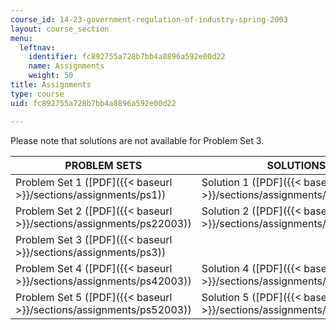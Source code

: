 ```yaml
---
course_id: 14-23-government-regulation-of-industry-spring-2003
layout: course_section
menu:
  leftnav:
    identifier: fc892755a728b7bb4a8896a592e00d22
    name: Assignments
    weight: 50
title: Assignments
type: course
uid: fc892755a728b7bb4a8896a592e00d22

---
```


Please note that solutions are not available for Problem Set 3.

| PROBLEM SETS | SOLUTIONS |
| --- | --- |
| Problem Set 1 ([PDF]({{< baseurl >}}/sections/assignments/ps1)) | Solution 1 ([PDF]({{< baseurl >}}/sections/assignments/ps1sol2003)) |
| Problem Set 2 ([PDF]({{< baseurl >}}/sections/assignments/ps22003)) | Solution 2 ([PDF]({{< baseurl >}}/sections/assignments/ps2sol2003)) |
| Problem Set 3 ([PDF]({{< baseurl >}}/sections/assignments/ps3)) | &nbsp; |
| Problem Set 4 ([PDF]({{< baseurl >}}/sections/assignments/ps42003)) | Solution 4 ([PDF]({{< baseurl >}}/sections/assignments/ps4sol2003)) |
| Problem Set 5 ([PDF]({{< baseurl >}}/sections/assignments/ps52003)) | Solution 5 ([PDF]({{< baseurl >}}/sections/assignments/ps5sol2003))